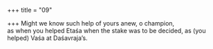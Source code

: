 +++
title = "09"

+++
Might we know such help of yours anew, o champion,  
as when you helped Etaśa when the stake was to be decided, as (you  helped) Vaśa at Daśavraja’s.  